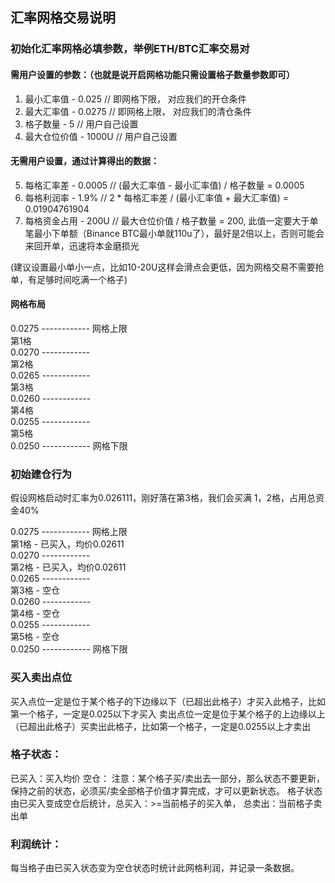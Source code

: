 ## 汇率网格交易说明

### 初始化汇率网格必填参数，举例ETH/BTC汇率交易对
#### 需用户设置的参数：（也就是说开启网格功能只需设置格子数量参数即可）
1. 最小汇率值 - 0.025    // 即网格下限， 对应我们的开仓条件
2. 最大汇率值 - 0.0275   // 即网格上限， 对应我们的清仓条件
3. 格子数量 - 5          // 用户自己设置
4. 最大仓位价值 - 1000U   // 用户自己设置

#### 无需用户设置，通过计算得出的数据：
5. 每格汇率差 - 0.0005    // (最大汇率值 - 最小汇率值) / 格子数量 = 0.0005
6. 每格利润率 - 1.9%      // 2 * 每格汇率差 / (最小汇率值 + 最大汇率值) = 0.01904761904
7. 每格资金占用 - 200U    // 最大仓位价值 / 格子数量 = 200, 此值一定要大于单笔最小下单额（Binance BTC最小单就110u了），最好是2倍以上，否则可能会来回开单，迅速将本金磨损光

(建议设置最小单小一点，比如10-20U这样会滑点会更低，因为网格交易不需要抢单，有足够时间吃满一个格子)

#### 网格布局
0.0275 ------------  网格上限 \
            第1格\
0.0270 ------------\
            第2格\
0.0265 ------------\
            第3格\
0.0260 ------------\
            第4格\
0.0255 ------------\
            第5格\
0.0250 ------------  网格下限

### 初始建仓行为
假设网格启动时汇率为0.026111，刚好落在第3格，我们会买满 1，2格，占用总资金40%

0.0275 ------------  网格上限\
            第1格 - 已买入，均价0.02611\
0.0270 ------------\
            第2格 - 已买入，均价0.02611\
0.0265 ------------\
            第3格 - 空仓       \
0.0260 ------------\
            第4格 - 空仓\
0.0255 ------------\
            第5格 - 空仓\
0.0250 ------------  网格下限

### 买入卖出点位
买入点位一定是位于某个格子的下边缘以下（已超出此格子）才买入此格子，比如第一个格子，一定是0.025以下才买入
卖出点位一定是位于某个格子的上边缘以上（已超出此格子）买卖出此格子，比如第一个格子，一定是0.0255以上才卖出

### 格子状态：
已买入：买入均价
空仓：
注意：某个格子买/卖出去一部分，那么状态不要更新，保持之前的状态，必须买/卖全部格子价值才算完成，才可以更新状态。
格子状态由已买入变成空仓后统计，总买入：>=当前格子的买入单， 总卖出：当前格子卖出单

### 利润统计：
每当格子由已买入状态变为空仓状态时统计此网格利润，并记录一条数据。 
